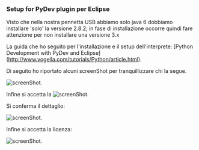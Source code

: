 ### Setup for PyDev plugin per Eclipse


Visto che nella nostra pennetta USB abbiamo solo java 6 dobbiamo
installare 'solo' la versione 2.8.2; in fase di installazione
occorre quindi fare attenzione per non installare una versione 3.x

La guida che ho seguito per l'installazione e il setup dell'interprete:
[Python Development with PyDev and Eclipse]
(http://www.vogella.com/tutorials/Python/article.html).

Di seguito ho riportato alcuni screenShot per tranquillizzare chi la segue.

![screenShot](https://raw.github.com/sdoro/netkit-livecd/master/tips/img/PyDev-01.png).

Infine si accetta la
![screenShot](https://raw.github.com/sdoro/netkit-livecd/master/tips/img/PyDev-01.png).

Si conferma il dettaglio:

![screenShot](https://raw.github.com/sdoro/netkit-livecd/master/tips/img/PyDev-02.png).

Infine si accetta la licenza:

![screenShot](https://raw.github.com/sdoro/netkit-livecd/master/tips/img/PyDev-03.png).
